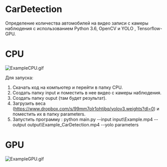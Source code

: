 # CarDetection
Определение количества автомобилей на видео записи с камеры наблюдения с использованием Python 3.6, OpenCV и YOLO , Tensorflow-GPU.
# CPU
![ExampleCPU.gif](Example.gif)

Для запуска: 

1. Скачать код на компьютер и перейти в папку CPU.
2. Создать папку input и поместить в нее видео с камеры наблюдения.
3. Создать папку ouput (там будет результат).
4. Загрузить веса (https://www.dropbox.com/s/99mm7olr1ohtjbq/yolov3.weights?dl=0) и поместить их в папку parameters.
5. Запустить программу : 
python main.py --input input\Example.mp4 --output output\Example_CarDetection.mp4 --yolo parameters

# GPU
![ExampleGPU.gif](Example.gif)
